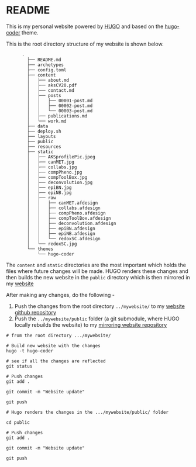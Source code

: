 # README

This is my personal website powered by [HUGO](https://gohugo.io/) and based on the [hugo-coder](https://github.com/luizdepra/hugo-coder/) theme.

This is the root directory structure of my website is shown below. 

```
      .
        ├── README.md
        ├── archetypes
        ├── config.toml
        ├── content
        │   ├── about.md
        │   ├── aksCV20.pdf
        │   ├── contact.md
        │   ├── posts
        │   │   ├── 00001-post.md
        │   │   ├── 00002-post.md
        │   │   └── 00003-post.md
        │   ├── publications.md
        │   └── work.md
        ├── data
        ├── deploy.sh
        ├── layouts
        ├── public
        ├── resources
        ├── static
        │   ├── AKSprofilePic.jpeg
        │   ├── canMET.jpg
        │   ├── collabs.jpg
        │   ├── compPheno.jpg
        │   ├── compToolBox.jpg
        │   ├── deconvolution.jpg
        │   ├── epiBN.jpg
        │   ├── epiNB.jpg
        │   ├── raw
        │   │   ├── canMET.afdesign
        │   │   ├── collabs.afdesign
        │   │   ├── compPheno.afdesign
        │   │   ├── compToolBox.afdesign
        │   │   ├── deconvolution.afdesign
        │   │   ├── epiBN.afdesign
        │   │   ├── epiNB.afdesign
        │   │   └── redoxSC.afdesign
        │   └── redoxSC.jpg
        └── themes
            └── hugo-coder
```

The `content` and `static` directories are the most important which holds the files where future changes will be made. HUGO renders these changes and then builds the new website in the `public` directory which is then mirrored in my [website](https://ashwini-kr-sharma.github.io/)


After making any changes, do the following -

1. Push the changes from the root directory `../mywebsite/` to my [website github repository](https://github.com/ashwini-kr-sharma/mywebsite)
2. Push the `../mywebsite/public` folder (a git submodule, where HUGO locally rebuilds the website) to my [mirroring website repository](https://github.com/ashwini-kr-sharma/ashwini-kr-sharma.github.io)

```
# from the root directory .../mywebsite/

# Build new website with the changes
hugo -t hugo-coder

# see if all the changes are reflected
git status

# Push changes
git add .

git commit -m "Website update"

git push

# Hugo renders the changes in the .../mywebsite/public/ folder

cd public

# Push changes
git add .

git commit -m "Website update"

git push

```